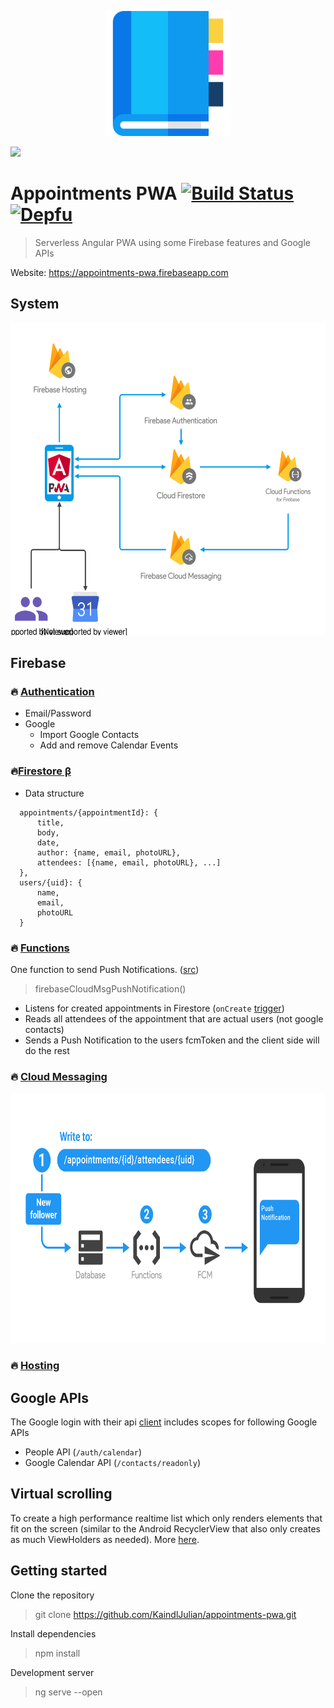 <p align="center">
    <img src="/src/assets/logo.svg" height="200">
</p>

<img src="https://upload.wikimedia.org/wikipedia/commons/5/59/Empty.png" height="16px">

# Appointments PWA [![Build Status](https://travis-ci.com/KaindlJulian/appointments-pwa.svg?token=mp2NSp7o4LF4zjnzTqDd&branch=master)](https://travis-ci.com/KaindlJulian/appointments-pwa) [![Depfu](https://badges.depfu.com/badges/d5e9d1941ab5667c4d92cc4341b78177/count.svg)](https://depfu.com/github/KaindlJulian/appointments-pwa?project_id=6290)

> Serverless Angular PWA using some Firebase features and Google APIs

Website: https://appointments-pwa.firebaseapp.com

## System 
<img src="docs/system-architecture.svg" alt="system-architecture" height="500">

## Firebase

### :fire: [Authentication](https://firebase.google.com/docs/auth/)

  - Email/Password
  - Google
    - Import Google Contacts
    - Add and remove Calendar Events

### <div>🔥<a href="https://firebase.google.com/docs/firestore/">Firestore &#946;</a></div>

  - Data structure

```
  appointments/{appointmentId}: {
      title,
      body,
      date,
      author: {name, email, photoURL},
      attendees: [{name, email, photoURL}, ...]
  },
  users/{uid}: {
      name, 
      email, 
      photoURL
  }
```

### :fire: [Functions](https://firebase.google.com/docs/functions/)
One function to send Push Notifications. ([src](/functions/src/index.ts))
> firebaseCloudMsgPushNotification()
  - Listens for created appointments in Firestore (`onCreate` [trigger](https://firebase.google.com/docs/functions/firestore-events)) 
  - Reads all attendees of the appointment that are actual users (not google contacts)
  - Sends a Push Notification to the users fcmToken and the client side will do the rest

### :fire: [Cloud Messaging](https://firebase.google.com/docs/cloud-messaging/)

<img src="docs/fcmSteps.png" alt="fcmSteps" height="400" />

### :fire: [Hosting](https://firebase.google.com/docs/hosting/)

## Google APIs

The Google login with their api [client](https://developers.google.com/api-client-library/javascript/start/start-js) includes scopes for following Google APIs

- People API (`/auth/calendar`)
- Google Calendar API (`/contacts/readonly`)

## Virtual scrolling

To create a high performance realtime list which only renders elements that fit on the screen (similar to the Android RecyclerView that also only creates as much ViewHolders as needed). More [here](https://material.angular.io/cdk/scrolling/overview#virtual-scrolling).

## Getting started

Clone the repository

> git clone https://github.com/KaindlJulian/appointments-pwa.git

Install dependencies

> npm install

Development server

> ng serve --open